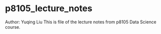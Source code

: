 # p8105_lecture_notes

Author: Yuqing Liu
This is file of the lecture notes from p8105 Data Science course. 